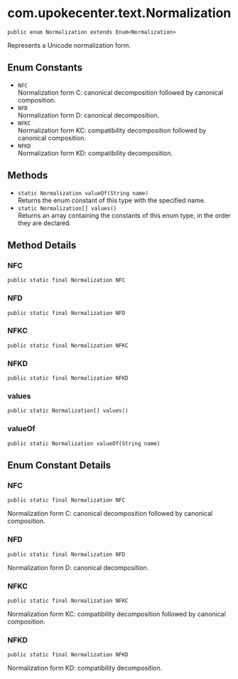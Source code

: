 # com.upokecenter.text.Normalization

    public enum Normalization extends Enum<Normalization>

Represents a Unicode normalization form.

## Enum Constants

* `NFC`<br>
 Normalization form C: canonical decomposition followed by canonical
 composition.
* `NFD`<br>
 Normalization form D: canonical decomposition.
* `NFKC`<br>
 Normalization form KC: compatibility decomposition followed by canonical
 composition.
* `NFKD`<br>
 Normalization form KD: compatibility decomposition.

## Methods

* `static Normalization valueOf(String name)`<br>
 Returns the enum constant of this type with the specified name.
* `static Normalization[] values()`<br>
 Returns an array containing the constants of this enum type, in
the order they are declared.

## Method Details

### NFC
    public static final Normalization NFC
### NFD
    public static final Normalization NFD
### NFKC
    public static final Normalization NFKC
### NFKD
    public static final Normalization NFKD
### values
    public static Normalization[] values()
### valueOf
    public static Normalization valueOf(String name)
## Enum Constant Details

### NFC
    public static final Normalization NFC
Normalization form C: canonical decomposition followed by canonical
 composition.
### NFD
    public static final Normalization NFD
Normalization form D: canonical decomposition.
### NFKC
    public static final Normalization NFKC
Normalization form KC: compatibility decomposition followed by canonical
 composition.
### NFKD
    public static final Normalization NFKD
Normalization form KD: compatibility decomposition.
